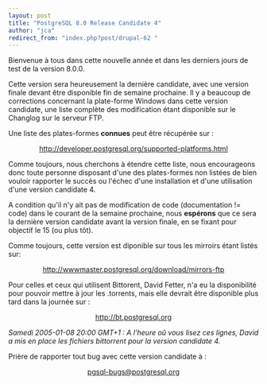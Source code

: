 ```yaml
---
layout: post
title: "PostgreSQL 8.0 Release Candidate 4"
author: "jca"
redirect_from: "index.php?post/drupal-62 "
---
```




<p>Bienvenue à tous dans cette nouvelle année et dans les derniers jours de test de la version 8.0.0.</p>

<p>

Cette version sera heureusement la dernière candidate, avec une version finale devant être disponible fin de semaine prochaine. Il y a beaucoup de corrections concernant la plate-forme Windows dans cette version candidate, une liste complète des modification étant disponible sur le Changlog sur le serveur FTP.

</p>

<p>Une liste des plates-formes <strong>connues</strong> peut être récupérée sur :</p>

<center>

<a href="http://developer.postgresql.org/supported-platforms.html">http://developer.postgresql.org/supported-platforms.html</a>

</center>

<p>

Comme toujours, nous cherchons à étendre cette liste, nous encourageons donc toute personne disposant d'une des plates-formes non listées de bien vouloir rapporter le succès ou l'échec d'une installation et d'une utilisation d'une version candidate 4.</p>

<p>

A condition qu'il n'y ait pas de modification de code (documentation != code) dans le courant de la semaine prochaine, nous <strong>espérons</strong> que ce sera la dernière version candidate avant la version finale, en se fixant pour objectif le 15 (ou plus tôt).

</p>

<p>

Comme toujours, cette version est diponible sur tous les mirroirs étant listés sur:

</p>

<center>

<a href="http://wwwmaster.postgresql.org/download/mirrors-ftp">http://wwwmaster.postgresql.org/download/mirrors-ftp</a>

</center>

<p>

Pour celles et ceux qui utilisent Bittorent, David Fetter, n'a eu la disponibilité pour pouvoir mettre à jour les .torrents, mais elle devrait être disponible plus tard dans la journée sur :</p>

<center><a href="http://bt.postgresql.org">http://bt.postgresql.org</a></center>

<p><em>Samedi 2005-01-08 20:00 GMT+1 : A l'heure oû vous lisez ces lignes, David a mis en place les fichiers bittorrent pour la version candidate 4.</em></p>

<p>

Prière de rapporter tout bug avec cette version candidate à :</p>

<center>

<a href="pgsql-bugs@postgresql.org">pgsql-bugs@postgresql.org</a>

</center>